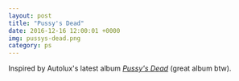 ```yaml
---
layout: post
title: "Pussy's Dead"
date: 2016-12-16 12:00:01 +0000
img: pussys-dead.png
category: ps
---
```


Inspired by Autolux's latest album *[Pussy's Dead](http://www.autolux.net/)* (great album btw).
